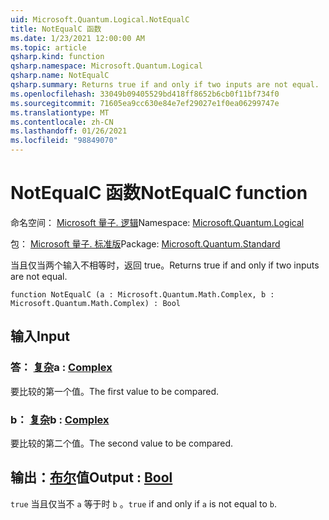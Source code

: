 ```yaml
---
uid: Microsoft.Quantum.Logical.NotEqualC
title: NotEqualC 函数
ms.date: 1/23/2021 12:00:00 AM
ms.topic: article
qsharp.kind: function
qsharp.namespace: Microsoft.Quantum.Logical
qsharp.name: NotEqualC
qsharp.summary: Returns true if and only if two inputs are not equal.
ms.openlocfilehash: 33049b09405529bd418ff8652b6cb0f11bf734f0
ms.sourcegitcommit: 71605ea9cc630e84e7ef29027e1f0ea06299747e
ms.translationtype: MT
ms.contentlocale: zh-CN
ms.lasthandoff: 01/26/2021
ms.locfileid: "98849070"
---
```

# <a name="notequalc-function"></a><span data-ttu-id="fd06f-102">NotEqualC 函数</span><span class="sxs-lookup"><span data-stu-id="fd06f-102">NotEqualC function</span></span>

<span data-ttu-id="fd06f-103">命名空间： [Microsoft 量子. 逻辑](xref:Microsoft.Quantum.Logical)</span><span class="sxs-lookup"><span data-stu-id="fd06f-103">Namespace: [Microsoft.Quantum.Logical](xref:Microsoft.Quantum.Logical)</span></span>

<span data-ttu-id="fd06f-104">包： [Microsoft 量子. 标准版](https://nuget.org/packages/Microsoft.Quantum.Standard)</span><span class="sxs-lookup"><span data-stu-id="fd06f-104">Package: [Microsoft.Quantum.Standard](https://nuget.org/packages/Microsoft.Quantum.Standard)</span></span>


<span data-ttu-id="fd06f-105">当且仅当两个输入不相等时，返回 true。</span><span class="sxs-lookup"><span data-stu-id="fd06f-105">Returns true if and only if two inputs are not equal.</span></span>

```qsharp
function NotEqualC (a : Microsoft.Quantum.Math.Complex, b : Microsoft.Quantum.Math.Complex) : Bool
```


## <a name="input"></a><span data-ttu-id="fd06f-106">输入</span><span class="sxs-lookup"><span data-stu-id="fd06f-106">Input</span></span>

### <a name="a--complex"></a><span data-ttu-id="fd06f-107">答： [复杂](xref:Microsoft.Quantum.Math.Complex)</span><span class="sxs-lookup"><span data-stu-id="fd06f-107">a : [Complex](xref:Microsoft.Quantum.Math.Complex)</span></span>

<span data-ttu-id="fd06f-108">要比较的第一个值。</span><span class="sxs-lookup"><span data-stu-id="fd06f-108">The first value to be compared.</span></span>


### <a name="b--complex"></a><span data-ttu-id="fd06f-109">b： [复杂](xref:Microsoft.Quantum.Math.Complex)</span><span class="sxs-lookup"><span data-stu-id="fd06f-109">b : [Complex](xref:Microsoft.Quantum.Math.Complex)</span></span>

<span data-ttu-id="fd06f-110">要比较的第二个值。</span><span class="sxs-lookup"><span data-stu-id="fd06f-110">The second value to be compared.</span></span>



## <a name="output--bool"></a><span data-ttu-id="fd06f-111">输出：[布尔](xref:microsoft.quantum.lang-ref.bool)值</span><span class="sxs-lookup"><span data-stu-id="fd06f-111">Output : [Bool](xref:microsoft.quantum.lang-ref.bool)</span></span>

<span data-ttu-id="fd06f-112">`true` 当且仅当不 `a` 等于时 `b` 。</span><span class="sxs-lookup"><span data-stu-id="fd06f-112">`true` if and only if `a` is not equal to `b`.</span></span>